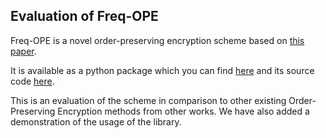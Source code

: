 ## Evaluation of Freq-OPE

Freq-OPE is a novel order-preserving encryption scheme based on [this paper](https://drive.google.com/file/d/1so_jRS9AGCLSB59gEl16hqq7uEn4hW4p/view?usp=sharing).

It is available as a python package which you can find [here](https://pypi.org/project/freq-ope/) and its source code [here](https://github.com/yagaag/freq-ope).

This is an evaluation of the scheme in comparison to other existing Order-Preserving Encryption methods from other works. We have also added a demonstration of the usage of the library.